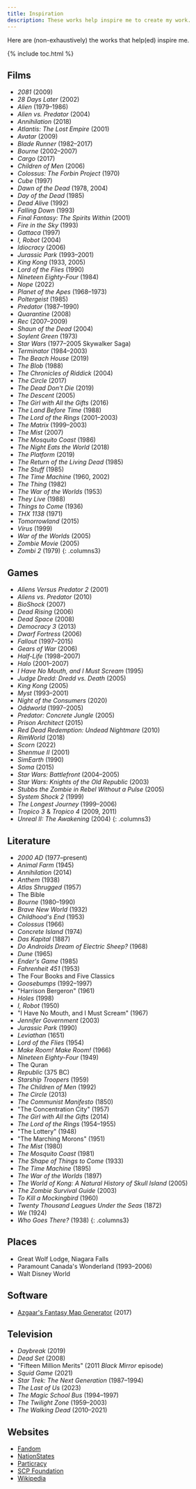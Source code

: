 ```yaml
---
title: Inspiration
description: These works help inspire me to create my work.
---
```


Here are (non-exhaustively) the works that help(ed) inspire me.

{% include toc.html %}

## Films
- *2081* (2009)
- *28 Days Later* (2002)
- *Alien* (1979–1986)
- *Alien vs. Predator* (2004)
- *Annihilation* (2018)
- *Atlantis: The Lost Empire* (2001)
- *Avatar* (2009)
- *Blade Runner* (1982–2017)
- *Bourne* (2002–2007)
- *Cargo* (2017)
- *Children of Men* (2006)
- *Colossus: The Forbin Project* (1970)
- *Cube* (1997)
- *Dawn of the Dead* (1978, 2004)
- *Day of the Dead* (1985)
- *Dead Alive* (1992)
- *Falling Down* (1993)
- *Final Fantasy: The Spirits Within* (2001)
- *Fire in the Sky* (1993)
- *Gattaca* (1997)
- *I, Robot* (2004)
- *Idiocracy* (2006)
- *Jurassic Park* (1993–2001)
- *King Kong* (1933, 2005)
- *Lord of the Flies* (1990)
- *Nineteen Eighty-Four* (1984)
- *Nope* (2022)
- *Planet of the Apes* (1968–1973)
- *Poltergeist* (1985)
- *Predator* (1987–1990)
- *Quarantine* (2008)
- *Rec* (2007–2009)
- *Shaun of the Dead* (2004)
- *Soylent Green* (1973)
- *Star Wars* (1977–2005 Skywalker Saga)
- *Terminator* (1984–2003)
- *The Beach House* (2019)
- *The Blob* (1988)
- *The Chronicles of Riddick* (2004)
- *The Circle* (2017)
- *The Dead Don't Die* (2019)
- *The Descent* (2005)
- *The Girl with All the Gifts* (2016)
- *The Land Before Time* (1988)
- *The Lord of the Rings* (2001–2003)
- *The Matrix* (1999–2003)
- *The Mist* (2007)
- *The Mosquito Coast* (1986)
- *The Night Eats the World* (2018)
- *The Platform* (2019)
- *The Return of the Living Dead* (1985)
- *The Stuff* (1985)
- *The Time Machine* (1960, 2002)
- *The Thing* (1982)
- *The War of the Worlds* (1953)
- *They Live* (1988)
- *Things to Come* (1936)
- *THX 1138* (1971)
- *Tomorrowland* (2015)
- *Virus* (1999)
- *War of the Worlds* (2005)
- *Zombie Movie* (2005)
- *Zombi 2* (1979)
{: .columns3}

## Games
- *Aliens Versus Predator 2* (2001)
- *Aliens vs. Predator* (2010)
- *BioShock* (2007)
- *Dead Rising* (2006)
- *Dead Space* (2008)
- *Democracy 3* (2013)
- *Dwarf Fortress* (2006)
- *Fallout* (1997–2015)
- *Gears of War* (2006)
- *Half-Life* (1998–2007)
- *Halo* (2001–2007)
- *I Have No Mouth, and I Must Scream* (1995)
- *Judge Dredd: Dredd vs. Death* (2005)
- *King Kong* (2005)
- *Myst* (1993–2001)
- *Night of the Consumers* (2020)
- *Oddworld* (1997–2005)
- *Predator: Concrete Jungle* (2005)
- *Prison Architect* (2015)
- *Red Dead Redemption: Undead Nightmare* (2010)
- *RimWorld* (2018)
- *Scorn* (2022)
- *Shenmue II* (2001)
- *SimEarth* (1990)
- *Soma* (2015)
- *Star Wars: Battlefront* (2004–2005)
- *Star Wars: Knights of the Old Republic* (2003)
- *Stubbs the Zombie in Rebel Without a Pulse* (2005)
- *System Shock 2* (1999)
- *The Longest Journey* (1999–2006)
- *Tropico 3* & *Tropico 4* (2009, 2011)
- *Unreal II: The Awakening* (2004)
{: .columns3}

## Literature
- *2000 AD* (1977–present)
- *Animal Farm* (1945)
- *Annihilation* (2014)
- *Anthem* (1938)
- *Atlas Shrugged* (1957)
- The Bible
- *Bourne* (1980–1990)
- *Brave New World* (1932)
- *Childhood's End* (1953)
- *Colossus* (1966)
- *Concrete Island* (1974)
- *Das Kapital* (1887)
- *Do Androids Dream of Electric Sheep?* (1968)
- *Dune* (1965)
- *Ender's Game* (1985)
- *Fahrenheit 451* (1953)
- The Four Books and Five Classics
- *Goosebumps* (1992–1997)
- "Harrison Bergeron" (1961)
- *Holes* (1998)
- *I, Robot* (1950)
- "I Have No Mouth, and I Must Scream" (1967)
- *Jennifer Government* (2003)
- *Jurassic Park* (1990)
- *Leviathan* (1651)
- *Lord of the Flies* (1954)
- *Make Room! Make Room!* (1966)
- *Nineteen Eighty-Four* (1949)
- The Quran
- *Republic* (375 BC)
- *Starship Troopers* (1959)
- *The Children of Men* (1992)
- *The Circle* (2013)
- *The Communist Manifesto* (1850)
- "The Concentration City" (1957)
- *The Girl with All the Gifts* (2014)
- *The Lord of the Rings* (1954–1955)
- "The Lottery" (1948)
- "The Marching Morons" (1951)
- *The Mist* (1980)
- *The Mosquito Coast* (1981)
- *The Shape of Things to Come* (1933)
- *The Time Machine* (1895)
- *The War of the Worlds* (1897)
- *The World of Kong: A Natural History of Skull Island* (2005)
- *The Zombie Survival Guide* (2003)
- *To Kill a Mockingbird* (1960)
- *Twenty Thousand Leagues Under the Seas* (1872)
- *We* (1924)
- *Who Goes There?* (1938)
{: .columns3}

## Places
- Great Wolf Lodge, Niagara Falls
- Paramount Canada's Wonderland (1993–2006)
- Walt Disney World

## Software
- <a href="https://github.com/Azgaar/Fantasy-Map-Generator" target="_blank">Azgaar's Fantasy Map Generator</a> (2017)

## Television
- *Daybreak* (2019)
- *Dead Set* (2008)
- "Fifteen Million Merits" (2011 *Black Mirror* episode)
- *Squid Game* (2021)
- *Star Trek: The Next Generation* (1987–1994)
- *The Last of Us* (2023)
- *The Magic School Bus* (1994–1997)
- *The Twilight Zone* (1959–2003)
- *The Walking Dead* (2010–2021)

## Websites
- <a href="https://www.fandom.com/" target="_blank">Fandom</a>
- <a href="https://www.nationstates.net/" target="_blank">NationStates</a>
- <a href="http://particracy.net/" target="_blank">Particracy</a>
- <a href="https://scp-wiki.wikidot.com/" target="_blank">SCP Foundation</a>
- <a href="https://www.wikipedia.org/" target="_blank">Wikipedia</a>